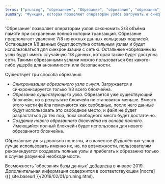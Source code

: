 ```yaml
---
terms: ["pruning", "обрезанием", "Обрезание", "обрезание", "обрезания"]
summary: "Функция, которая позволяет операторам узлов загружать и синхронизировать только 1/3 блокчейна"
---
```


'Обрезание' позволяет операторам узлов сэкономить 2/3 объёма памяти при сохранении полной истории транзакций. Обрезание предполагает удаление 7/8 ненужных данных кольцевых подписей. Остающаяся 1/8 данных будет доступна остальным узлам и будет использоваться для синхронизации с сетью. Остальные «обрезанные» узлы будут иметь случайную 1/8 данных, которая также будет доступна сети. Такими обрезанными узлами можно пользоваться без какого-либо ущерба для анонимности или безопасности.

Существует три способа обрезания:

- *Синхронизация обрезанного узла с нуля.* Загружается и синхронизируется только 1/3 всего блокчейна.
- *Обрезание существующего узла.* Обрезается уже существующий блокчейн, но в результате блокчейн не становится меньше. Вместо этого части файла помечаются как свободные, после чего данные будут использовать это свободное место, и файл не будет разрастаться до тех пор, пока свободного место будет достаточно.
- *Создание нового обрезанного блокчейна на основе полного.* Имеющийся полный блокчейн будет использован для нового обрезанного блокчейна.

Обрезанные узлы довольно полезны, и в качестве @удалённых-узлов лучше использовать именно их, но, по возможности, пользователям рекомендуется создавать полные узлы и прибегать к обрезанию только в случае разумной необходимости.

Возможность 'обрезания базы данных' [добавлена](https://github.com/monero-project/monero/pull/4843) в январе 2019. Дополнительная информация содержится в соответствующем [посте]({{ site.baseurl }}/2019/02/01/pruning.html).

